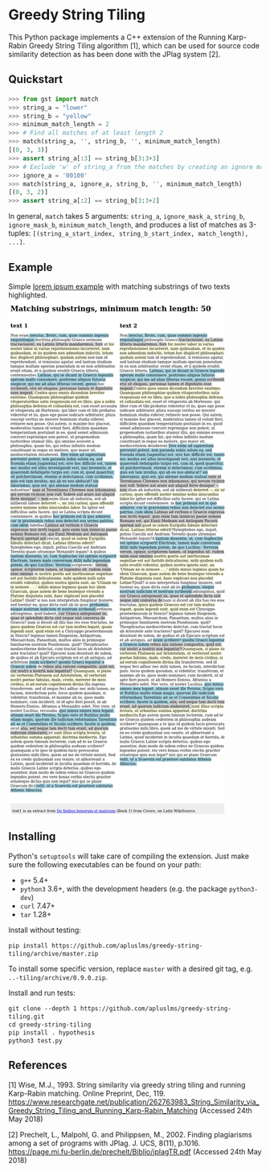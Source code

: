 # Greedy String Tiling

This Python package implements a C++ extension of the Running Karp-Rabin Greedy String Tiling algorithm [1], which can be used for source code similarity detection as has been done with the JPlag system [2].

## Quickstart

``` Python
>>> from gst import match
>>> string_a = "lower"
>>> string_b = "yellow"
>>> minimum_match_length = 2
>>> # Find all matches of at least length 2
>>> match(string_a, '', string_b, '', minimum_match_length)
[(0, 3, 3)]
>>> assert string_a[:3] == string_b[3:3+3]
>>> # Exclude 'w' of string_a from the matches by creating an ignore mask
>>> ignore_a = '00100'
>>> match(string_a, ignore_a, string_b, '', minimum_match_length)
[(0, 3, 2)]
>>> assert string_a[:2] == string_b[3:3+2]
```
In general, ``match`` takes 5 arguments: ``string_a``, ``ignore_mask_a``, ``string_b``, ``ignore_mask_b``, ``minimum_match_length``, and produces a list of matches as 3-tuples: ``[(string_a_start_index, string_b_start_index, match_length), ...]``.

## Example

Simple [lorem ipsum example](./examples/lorem-ipsum) with matching substrings of two texts highlighted.
![two columns of text side by side, with matching substrings highlighted using a background color](./examples/lorem-ipsum/example.png)

## Installing

Python's ``setuptools`` will take care of compiling the extension.
Just make sure the following executables can be found on your path:

* ``g++`` 5.4+
* ``python3`` 3.6+, with the development headers (e.g. the package ``python3-dev``)
* ``curl`` 7.47+
* ``tar`` 1.28+

Install without testing:
```
pip install https://github.com/apluslms/greedy-string-tiling/archive/master.zip
```
To install some specific version, replace `master` with a desired git tag, e.g. `..-tiling/archive/0.9.0.zip`.

Install and run tests:
```
git clone --depth 1 https://github.com/apluslms/greedy-string-tiling.git
cd greedy-string-tiling
pip install . hypothesis
python3 test.py
```

## References

[1] Wise, M.J., 1993. String similarity via greedy string tiling and running Karp-Rabin matching. Online Preprint, Dec, 119. https://www.researchgate.net/publication/262763983_String_Similarity_via_Greedy_String_Tiling_and_Running_Karp-Rabin_Matching (Accessed 24th May 2018)

[2] Prechelt, L., Malpohl, G. and Philippsen, M., 2002. Finding plagiarisms among a set of programs with JPlag. J. UCS, 8(11), p.1016. https://page.mi.fu-berlin.de/prechelt/Biblio/jplagTR.pdf (Accessed 24th May 2018)

